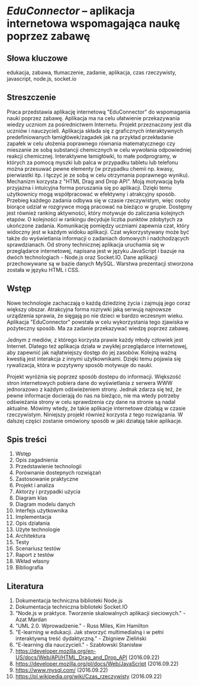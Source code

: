 # _EduConnector_ – aplikacja internetowa wspomagająca naukę poprzez zabawę

## Słowa kluczowe
edukacja, zabawa, tłumaczenie, zadanie, aplikacja, czas rzeczywisty, javascript, node.js, socket.io

## Streszczenie
Praca przedstawia aplikację internetową "EduConnector" do wspomagania nauki poprzez zabawę. Aplikacja ma na celu ułatwienie przekazywania wiedzy uczniom za pośrednictwem Internetu. Projekt przeznaczony jest dla uczniów i nauczycieli. Aplikacja składa się z graficznych interaktywnych predefiniowanych łamigłówek/zagadek jak na przykład przekładanie zapałek w celu ułożenia poprawnego równania matematycznego czy mieszanie ze sobą substancji chemicznych w celu wywołania odpowiedniej reakcji chemicznej. Interaktywne łamigłówki, to małe podprogramy, w których za pomocą myszki lub palca w przypadku tabletu lub telefonu można przesuwać pewne elementy (w przypadku chemii np. kwasy, pierwiastki itp. i łączyć je ze sobą w celu otrzymania poprawnego wyniku). Mechanizm korzysta z "HTML Drag and Drop API". Moją motywacją była przyjazna i intuicyjna forma poruszania się po aplikacji. Dzięki temu użytkownicy mogą współpracować w efektywny i atrakcyjny sposób. Przebieg każdego zadania odbywa się w czasie rzeczywistym, więc osoby biorące udział w rozgrywce mogą pracować na bieżąco w grupie. Dostępny jest również ranking aktywności, który motywuje do zaliczania kolejnych etapów. O kolejności w rankingu decyduje liczba punktów zdobytych za ukończone zadania. Komunikację pomiędzy uczniami zapewnia czat, który widoczny jest w każdym widoku aplikacji. Czat wykorzystywany może być także do wyświetlania informacji o zadaniach domowych i nadchodzących sprawdzianach. Od strony technicznej aplikacja uruchamia się w przeglądarce internetowej, napisana jest w języku JavaScript i bazuje na dwóch technologiach - Node.js oraz Socket.IO. Dane aplikacji przechowywane są w bazie danych MySQL. Warstwa prezentacji stworzona została w języku HTML i CSS.

## Wstęp
Nowe technologie zachaczają o każdą dziedzinę życia i zajmują jego coraz większy obszar. Atrakcyjna forma rozrywki jaką serwują najnowsze urządzenia sprawia, że sięgają po nie dzieci w bardzo wczesnym wieku. Aplikacja "EduConnector" powstała w celu wykorzystania tego zjawiska w pożyteczny sposób. Ma za zadanie przekazywać wiedzę poprzez zabawę.

Jednym z mediów, z którego korzysta prawie każdy młody człowiek jest Internet. Dlatego też aplikacja działa w zwykłej przeglądarce internetowej, aby zapewnić jak najłatwiejszy dostęp do jej zasobów. Kolejną ważną kwestią jest interakcja z innymi użytkownikami. Dzięki temu pojawia się rywalizacja, która w pozytywny sposób motywuje do nauki. 

Projekt wyróżnia się poprzez sposób dostepu do informacji. Większość stron internetowych pobiera dane do wyświetlania z serwera WWW jednorazowo z każdym odświeżeniem strony. Jednak zdarza się też, że pewne informacje docierają do nas na bieżąco, nie ma wtedy potrzeby odświeżania strony w celu sprawdzenia czy dane na stronie są nadal aktualne. Mówimy wtedy, że takie aplikacje internetowe działają w czasie rzeczywistym. Niniejszy projekt również korzysta z tego rozwiązania.  W dalszej części zostanie omówiony sposób w jaki działają takie aplikacje.

## Spis treści
1. Wstęp
2. Opis zagadnienia
3. Przedstawienie technologii
  1. Porównanie dostepnych rozwiązań
  2. Zastosowanie praktyczne
4. Projekt i analiza
  1. Aktorzy i przypadki użycia
  2. Diagram klas
  3. Diagram modelu danych
  4. Interfejs użytkownika
5. Implementacja
  1. Opis działania
  2. Użyte technologie
  3. Architektura
6. Testy
  1. Scenariusz testów
  2. Raport z testów
7. Wkład własny
8. Bibliografia

## Literatura
1. Dokumentacja techniczna biblioteki Node.js
2. Dokumentacja techniczna biblioteki Socket.IO
3. "Node.js w praktyce. Tworzenie skalowalnych aplikacji sieciowych." - Azat Mardan
4. "UML 2.0. Wprowadzenie." - Russ Miles, Kim Hamilton
5. "E-learning w edukacji. Jak stworzyć multimedialną i w pełni interaktywną treść dydaktyczną." - Zbigniew Zieliński
6. "E-learning dla nauczycieli." - Szabłowski Stanisław
7. https://developer.mozilla.org/en-US/docs/Web/API/HTML_Drag_and_Drop_API (2016.09.22)
8. https://developer.mozilla.org/pl/docs/Web/JavaScript (2016.09.22)
9. https://www.mysql.com/ (2016.09.22)
9. https://pl.wikipedia.org/wiki/Czas_rzeczywisty (2016.09.22)
